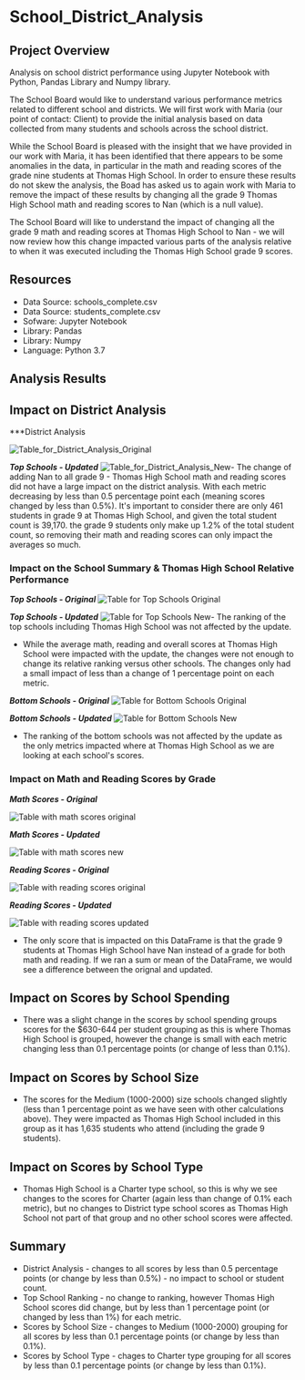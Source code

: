 # School_District_Analysis


## Project Overview
Analysis on school district performance using Jupyter Notebook with Python, Pandas Library and Numpy library.

The School Board would like to understand various performance metrics related to different school and districts.  We will first work with Maria (our point of contact: Client) to provide the initial analysis based on data collected from many students and schools across the school district.

While the School Board is pleased with the insight that we have provided in our work with Maria, it has been identified that there appears to be some anomalies in the data, in particular in the math and reading scores of the grade nine students at Thomas High School. In order to ensure these results do not skew the analysis, the Boad has asked us to again work with Maria to remove the impact of these results by changing all the grade 9 Thomas High School math and reading scores to Nan (which is a null value).

The School Board will like to understand the impact of changing all the grade 9 math and reading scores at Thomas High School to Nan - we will now review how this change impacted various parts of the analysis relative to when it was executed including the Thomas High School grade 9 scores.

## Resources
- Data Source: schools_complete.csv
- Data Source: students_complete.csv
- Sofware: Jupyter Notebook 
- Library: Pandas
- Library: Numpy
- Language: Python 3.7

## Analysis Results

## Impact on District Analysis
***District Analysis 

![Table_for_District_Analysis_Original](https://github.com/DannyJohnson-Hi/School_District_Analysis/blob/main/Images/A.png)

***Top Schools - Updated***
![Table_for_District_Analysis_New](https://github.com/DannyJohnson-Hi/School_District_Analysis/blob/main/Images/b.png)- The change of adding Nan to all grade 9 - Thomas High School math and reading scores did not have a large impact on the district analysis. With each metric decreasing by less than 0.5 percentage point each (meaning scores changed by less than 0.5%).  It's important to consider there are only 461 students in grade 9 at Thomas High School, and given the total student count is 39,170. the grade 9 students only make up 1.2% of the total student count, so removing their math and reading scores can only impact the averages so much.

### Impact on the School Summary & Thomas High School Relative Performance
***Top Schools - Original***
![Table for Top Schools Original](https://github.com/DannyJohnson-Hi/School_District_Analysis/blob/main/Images/TopSchoolsOG.png)

***Top Schools - Updated***
![Table for Top Schools New](https://github.com/DannyJohnson-Hi/School_District_Analysis/blob/main/Images/TopSchoolsUpdated.png)-  The ranking of the top schools including Thomas High School was not affected by the update.
- While the average math, reading and overall scores at Thomas High School were impacted with the update, the changes were not enough to change its relative ranking versus other schools. The changes only had a small impact of less than a change of 1 percentage point on each metric.

***Bottom Schools - Original***
![Table for Bottom Schools Original](https://github.com/DannyJohnson-Hi/School_District_Analysis/blob/main/Images/BottomSchoolsOG.png)

***Bottom Schools - Updated***
![Table for Bottom Schools New](https://github.com/DannyJohnson-Hi/School_District_Analysis/blob/main/Images/BottomSchoolsTop.png)
-   The ranking of the bottom schools was not affected by the update as the only metrics impacted where at Thomas High School as we are looking at each school's scores.


### Impact on Math and Reading Scores by Grade
***Math Scores - Original***

![Table with math scores original](https://github.com/DannyJohnson-Hi/School_District_Analysis/blob/main/Images/MathScoresOG.png)


***Math Scores - Updated***

![Table with math scores new](https://github.com/DannyJohnson-Hi/School_District_Analysis/blob/main/Images/MathScoresUpdated.png)


***Reading Scores - Original***

![Table with reading scores original](https://github.com/DannyJohnson-Hi/School_District_Analysis/blob/main/Images/ReadigscoresOG.png)


***Reading Scores - Updated***

![Table with reading scores updated](https://github.com/DannyJohnson-Hi/School_District_Analysis/blob/main/Images/ReadingScoresUpdated.png)

- The only score that is impacted on this DataFrame is that the grade 9 students at Thomas High School have Nan instead of a grade for both math and reading.  If we ran a sum or mean of the DataFrame, we would see a difference between the orignal and updated.

## Impact on Scores by School Spending

- There was a slight change in the scores by school spending groups scores for the $630-644 per student grouping as this is where Thomas High School is grouped, however the change is small with each metric changing less than 0.1 percentage points (or change of less than 0.1%).


## Impact on Scores by School Size

- The scores for the Medium (1000-2000) size schools changed slightly (less than 1 percentage point as we have seen with other calculations above).  They were impacted as Thomas High School included in this group as it has 1,635 students who attend (including the grade 9 students).


## Impact on Scores by School Type

- Thomas High School is a Charter type school, so this is why we see changes to the scores for Charter (again less than change of 0.1% each metric), but no changes to District type school scores as Thomas High School not part of that group and no other school scores were affected.


## Summary
 - District Analysis - changes to all scores by less than 0.5 percentage points (or change by less than 0.5%) - no impact to school or student count.
 - Top School Ranking - no change to ranking, however Thomas High School scores did change, but by less than 1 percentage point (or changed by less than 1%) for each metric.
 - Scores by School Size - changes to Medium (1000-2000) grouping for all scores by less than 0.1 percentage points (or change by less than 0.1%).
 - Scores by School Type - chages to Charter type grouping for all scores by less than 0.1 percentage points (or change by less than 0.1%).
